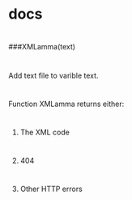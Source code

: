 # docs
#
###XMLamma(text)
#
Add text file to varible text.
#
Function XMLamma returns either:
#
1. The XML code
#
2. 404
#
3. Other HTTP errors
